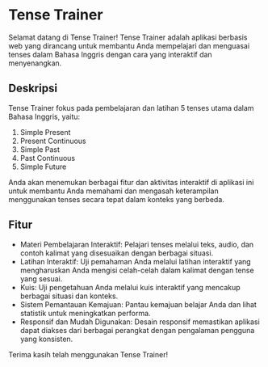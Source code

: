 # Tense Trainer

Selamat datang di Tense Trainer! Tense Trainer adalah aplikasi berbasis web yang dirancang untuk membantu Anda mempelajari dan menguasai tenses dalam Bahasa Inggris dengan cara yang interaktif dan menyenangkan.

## Deskripsi

Tense Trainer fokus pada pembelajaran dan latihan 5 tenses utama dalam Bahasa Inggris, yaitu:

1. Simple Present
2. Present Continuous
3. Simple Past
4. Past Continuous
5. Simple Future

Anda akan menemukan berbagai fitur dan aktivitas interaktif di aplikasi ini untuk membantu Anda memahami dan mengasah keterampilan menggunakan tenses secara tepat dalam konteks yang berbeda.

## Fitur

- Materi Pembelajaran Interaktif: Pelajari tenses melalui teks, audio, dan contoh kalimat yang disesuaikan dengan berbagai situasi.
- Latihan Interaktif: Uji pemahaman Anda melalui latihan interaktif yang mengharuskan Anda mengisi celah-celah dalam kalimat dengan tense yang sesuai.
- Kuis: Uji pengetahuan Anda melalui kuis interaktif yang mencakup berbagai situasi dan konteks.
- Sistem Pemantauan Kemajuan: Pantau kemajuan belajar Anda dan lihat statistik untuk meningkatkan performa.
- Responsif dan Mudah Digunakan: Desain responsif memastikan aplikasi dapat diakses dari berbagai perangkat dengan pengalaman pengguna yang konsisten.

Terima kasih telah menggunakan Tense Trainer!
